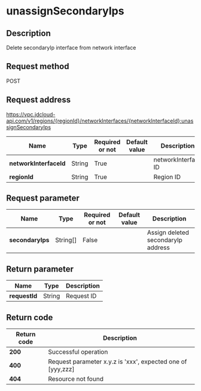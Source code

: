 # unassignSecondaryIps


## Description
Delete secondaryIp interface from network interface

## Request method
POST

## Request address
https://vpc.jdcloud-api.com/v1/regions/{regionId}/networkInterfaces/{networkInterfaceId}:unassignSecondaryIps

|Name|Type|Required or not|Default value|Description|
|---|---|---|---|---|
|**networkInterfaceId**|String|True||networkInterface ID|
|**regionId**|String|True||Region ID|

## Request parameter
|Name|Type|Required or not|Default value|Description|
|---|---|---|---|---|
|**secondaryIps**|String[]|False||Assign deleted secondaryIp address|


## Return parameter
|Name|Type|Description|
|---|---|---|
|**requestId**|String|Request ID|



## Return code
|Return code|Description|
|---|---|
|**200**|Successful operation|
|**400**|Request parameter x.y.z is 'xxx', expected one of [yyy,zzz]|
|**404**|Resource not found|

